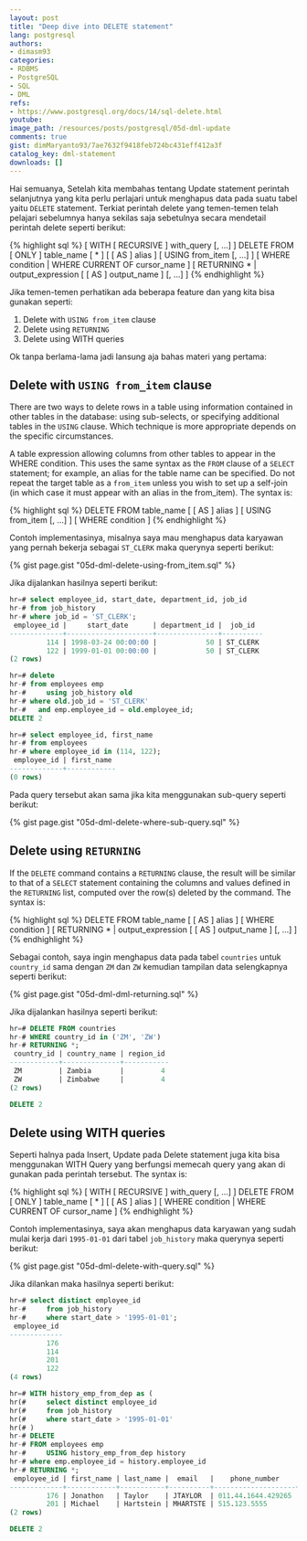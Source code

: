 ```yaml
---
layout: post
title: "Deep dive into DELETE statement"
lang: postgresql
authors:
- dimasm93
categories:
- RDBMS
- PostgreSQL
- SQL
- DML
refs: 
- https://www.postgresql.org/docs/14/sql-delete.html
youtube: 
image_path: /resources/posts/postgresql/05d-dml-update
comments: true
gist: dimMaryanto93/7ae7632f9418feb724bc431eff412a3f
catalog_key: dml-statement
downloads: []
---
```


Hai semuanya, Setelah kita membahas tentang Update statement perintah selanjutnya yang kita perlu perlajari untuk menghapus data pada suatu tabel yaitu `DELETE` statement. Terkiat perintah delete yang temen-temen telah pelajari sebelumnya hanya sekilas saja sebetulnya secara mendetail perintah delete seperti berikut:

{% highlight sql %}
[ WITH [ RECURSIVE ] with_query [, ...] ]
DELETE FROM [ ONLY ] table_name [ * ] [ [ AS ] alias ]
    [ USING from_item [, ...] ]
    [ WHERE condition | WHERE CURRENT OF cursor_name ]
    [ RETURNING * | output_expression [ [ AS ] output_name ] [, ...] ]
{% endhighlight %}

Jika temen-temen perhatikan ada beberapa feature dan yang kita bisa gunakan seperti:

1. Delete with `USING from_item` clause
2. Delete using `RETURNING`
3. Delete using WITH queries

Ok tanpa berlama-lama jadi lansung aja bahas materi yang pertama:

<!--more-->

## Delete with `USING from_item` clause 

There are two ways to delete rows in a table using information contained in other tables in the database: using sub-selects, or specifying additional tables in the `USING` clause. Which technique is more appropriate depends on the specific circumstances.

A table expression allowing columns from other tables to appear in the WHERE condition. This uses the same syntax as the `FROM` clause of a `SELECT` statement; for example, an alias for the table name can be specified. Do not repeat the target table as a `from_item` unless you wish to set up a self-join (in which case it must appear with an alias in the from_item). The syntax is:

{% highlight sql %}
DELETE FROM table_name [ [ AS ] alias ]
    [ USING from_item [, ...] ]
    [ WHERE condition ]
{% endhighlight %}

Contoh implementasinya, misalnya saya mau menghapus data karyawan yang pernah bekerja sebagai `ST_CLERK` maka querynya seperti berikut:

{% gist page.gist "05d-dml-delete-using-from_item.sql" %}

Jika dijalankan hasilnya seperti berikut:

```sql
hr=# select employee_id, start_date, department_id, job_id
hr-# from job_history
hr-# where job_id = 'ST_CLERK';
 employee_id |     start_date      | department_id |  job_id
-------------+---------------------+---------------+----------
         114 | 1998-03-24 00:00:00 |            50 | ST_CLERK
         122 | 1999-01-01 00:00:00 |            50 | ST_CLERK
(2 rows)

hr=# delete
hr-# from employees emp
hr-#     using job_history old
hr-# where old.job_id = 'ST_CLERK'
hr-#   and emp.employee_id = old.employee_id;
DELETE 2

hr=# select employee_id, first_name
hr-# from employees
hr-# where employee_id in (114, 122);
 employee_id | first_name
-------------+------------
(0 rows)
```

Pada query tersebut akan sama jika kita menggunakan sub-query seperti berikut:

{% gist page.gist "05d-dml-delete-where-sub-query.sql" %}

## Delete using `RETURNING`

If the `DELETE` command contains a `RETURNING` clause, the result will be similar to that of a `SELECT` statement containing the columns and values defined in the `RETURNING` list, computed over the row(s) deleted by the command. The syntax is:

{% highlight sql %}
DELETE FROM table_name [ [ AS ] alias ]
    [ WHERE condition ]
    [ RETURNING * | output_expression [ [ AS ] output_name ] [, ...] ]
{% endhighlight %}

Sebagai contoh, saya ingin menghapus data pada tabel `countries` untuk `country_id` sama dengan `ZM` dan `ZW` kemudian tampilan data selengkapnya seperti berikut:

{% gist page.gist "05d-dml-dml-returning.sql" %}

Jika dijalankan hasilnya seperti berikut:

```sql
hr=# DELETE FROM countries
hr-# WHERE country_id in ('ZM', 'ZW')
hr-# RETURNING *;
 country_id | country_name | region_id
------------+--------------+-----------
 ZM         | Zambia       |         4
 ZW         | Zimbabwe     |         4
(2 rows)

DELETE 2
```

## Delete using WITH queries

Seperti halnya pada Insert, Update pada Delete statement juga kita bisa menggunakan WITH Query yang berfungsi memecah query yang akan di gunakan pada perintah tersebut. The syntax is:

{% highlight sql %}
[ WITH [ RECURSIVE ] with_query [, ...] ]
DELETE FROM [ ONLY ] table_name [ * ] [ [ AS ] alias ]
    [ WHERE condition | WHERE CURRENT OF cursor_name ]
{% endhighlight %}

Contoh implementasinya, saya akan menghapus data karyawan yang sudah mulai kerja dari `1995-01-01` dari tabel `job_history` maka querynya seperti berikut:

{% gist page.gist "05d-dml-delete-with-query.sql" %}

Jika dilankan maka hasilnya seperti berikut:

```sql
hr=# select distinct employee_id
hr-#     from job_history
hr-#     where start_date > '1995-01-01';
 employee_id
-------------
         176
         114
         201
         122
(4 rows)

hr=# WITH history_emp_from_dep as (
hr(#     select distinct employee_id
hr(#     from job_history
hr(#     where start_date > '1995-01-01'
hr(# )
hr-# DELETE
hr-# FROM employees emp
hr-#     USING history_emp_from_dep history
hr-# where emp.employee_id = history.employee_id
hr-# RETURNING *;
 employee_id | first_name | last_name |  email   |    phone_number    | job_id |  salary  | commission_pct | manager_id | department_id | employee_id
-------------+------------+-----------+----------+--------------------+--------+----------+----------------+------------+---------------+-------------
         176 | Jonathon   | Taylor    | JTAYLOR  | 011.44.1644.429265 | SA_REP |  8600.00 |           0.20 |        149 |            80 |         176
         201 | Michael    | Hartstein | MHARTSTE | 515.123.5555       | MK_MAN | 13000.00 |                |        100 |            20 |         201
(2 rows)

DELETE 2
```